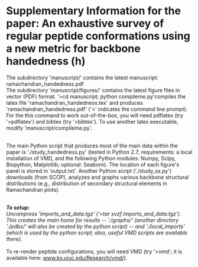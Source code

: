 # Supplementary Information for the paper: An exhaustive survey of regular peptide conformations using a new metric for backbone handedness (h)

The subdirectory 'manuscript/' contains the latest manuscript: ramachandran_handedness.pdf<br>
The subdirectory 'manuscript/figures/' contains the latest figure files in vector (PDF) format.
'>cd manuscript; python compileme.py'compiles the latex file 'ramachandran_handedness.tex' and produces 'ramachandran_handedness.pdf' ('>' indicates the command line prompt). For the this command to work out-of-the-box, you will need pdflatex (try '>pdflatex') and bibtex (try '>bibtex'). To use another latex executable, modify 'manuscript/compileme.py'.<br><br>

The main Python script that produces most of the main data within the paper is './study_handedness.py' (tested in Python 2.7; requirements: a local installation of VMD, and the following Python modules: Numpy, Scipy, Biopython, Matplotlib; optional: Seaborn). The location of each figure's panel is stored in 'output.txt'. Another Python script ('./study_ss.py') downloads (from SCOP), analyzes and graphs various backbone structural distributions (e.g., distribution of secondary structural elements in Ramachandran plots).<br><br>


<b><i>To setup:</b></i> <br>
<b>*</b> Uncompress 'imports_and_data.tgz' ('>tar xvzf imports_and_data.tgz'). This creates the main home for results -- './graphs/' (another directory './pdbs/' will also be created by the python script) -- and './local_imports' (which is used by the python script; also, useful VMD scripts are available there).<br><br>
<b>*</b> To re-render peptide configurations, you will need VMD (try '>vmd'; it is available here: <a href='http://www.ks.uiuc.edu/Research/vmd/'>www.ks.uiuc.edu/Research/vmd/</a>).<br>

